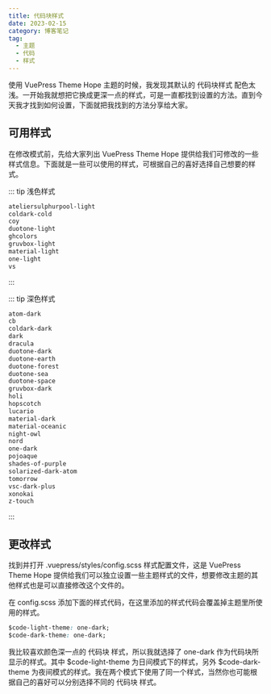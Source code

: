 ```yaml
---
title: 代码块样式
date: 2023-02-15
category: 博客笔记
tag:
  - 主题
  - 代码
  - 样式
---
```


使用 VuePress Theme Hope 主题的时候，我发现其默认的 代码块样式 配色太浅。一开始我就想把它换成更深一点的样式，可是一直都找到设置的方法。直到今天我才找到如何设置，下面就把我找到的方法分享给大家。

## 可用样式

在修改模式前，先给大家列出 VuePress Theme Hope 提供给我们可修改的一些样式信息。下面就是一些可以使用的样式，可根据自己的喜好选择自己想要的样式。

::: tip 浅色样式
```css
ateliersulphurpool-light
coldark-cold
coy
duotone-light
ghcolors
gruvbox-light
material-light
one-light
vs
```
:::

::: tip 深色样式
```css
atom-dark
cb
coldark-dark
dark
dracula
duotone-dark
duotone-earth
duotone-forest
duotone-sea
duotone-space
gruvbox-dark
holi
hopscotch
lucario
material-dark
material-oceanic
night-owl
nord
one-dark
pojoaque
shades-of-purple
solarized-dark-atom
tomorrow
vsc-dark-plus
xonokai
z-touch
```
:::

## 更改样式

找到并打开 .vuepress/styles/config.scss 样式配置文件，这是 VuePress Theme Hope 提供给我们可以独立设置一些主题样式的文件，想要修改主题的其他样式也是可以直接修改这个文件的。

在 config.scss 添加下面的样式代码，在这里添加的样式代码会覆盖掉主题里所使用的样式。

```css
$code-light-theme: one-dark;
$code-dark-theme: one-dark;
```

我比较喜欢颜色深一点的 代码块 样式，所以我就选择了 one-dark 作为代码块所显示的样式。其中 $code-light-theme 为日间模式下的样式，另外 $code-dark-theme 为夜间模式的样式。我在两个模式下使用了同一个样式，当然你也可能根据自己的喜好可以分别选择不同的 代码块 样式。
